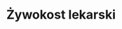 ---
title: 'Żywokost lekarski'
latina: '(Symphytum officinale)'
pubDate: 'Jun 01 2025'
mainImage: 'zywokost_lekarski.jpeg'
level1: 'rośliny naczyniowe'
level2: 'ogórecznikowce'
level3: 'ogórecznikowate'
level4: 'żywokost'
flowertime: 'maj - lipiec'
where: 'Występuje w Europie, z wyjątkiem południowych krańców, w środkowej Azji, na Syberii, w Azji Mniejszej. Zawleczony do Ameryki Północnej. W Kanadzie i na Alasce, gdzie rozprzestrzenił się z upraw, uznany jest za inwazyjny. W Polsce jest rośliną pospolitą na terenie całego kraju.'
---
